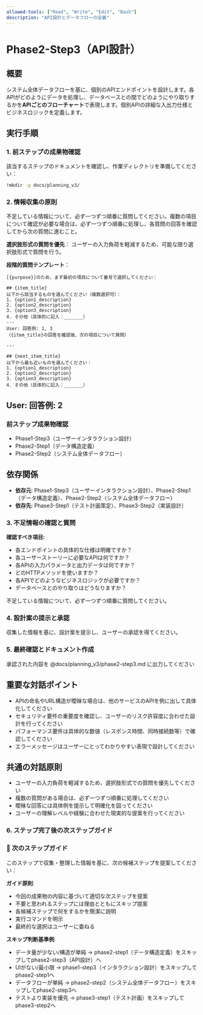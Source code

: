 ```yaml
---
allowed-tools: ["Read", "Write", "Edit", "Bash"]
description: "API設計とデータフローの定義"
---
```


# Phase2-Step3（API設計）

## 概要
システム全体データフローを基に、個別のAPIエンドポイントを設計します。各APIがどのようにデータを処理し、データベースとの間でどのようにやり取りするかを**APIごとのフローチャート**で表現します。個別APIの詳細な入出力仕様とビジネスロジックを定義します。


## 実行手順

### 1. 前ステップの成果物確認
該当するステップのドキュメントを確認し、作業ディレクトリを準備してください：

```bash
!mkdir -p docs/planning_v3/
```

### 2. 情報収集の原則
不足している情報について、必ず一つずつ順番に質問してください。複数の項目について確認が必要な場合は、必ず一つずつ順番に処理し、各質問の回答を確認してから次の質問に進むこと。

**選択肢形式の質問を優先**：
ユーザーの入力負荷を軽減するため、可能な限り選択肢形式で質問を行う。

**段階的質問テンプレート**：
```
[{purpose}]のため、まず最初の項目について番号で選択してください：

## {item_title}
以下から該当するものを選んでください（複数選択可）：
1. {option1_description}
2. {option2_description}
3. {option3_description}
4. その他（具体的に記入：_______）
---
User: 回答例: 1, 3
（{item_title}の回答を確認後、次の項目について質問）

---

## {next_item_title}
以下から最も近いものを選んでください：
1. {option1_description}
2. {option2_description}
3. {option3_description}
4. その他（具体的に記入：_______）

```
User: 回答例: 2
---


### 前ステップ成果物確認
* Phase1-Step3（ユーザーインタラクション設計）
* Phase2-Step1（データ構造定義）
* Phase2-Step2（システム全体データフロー）


## 依存関係
- **依存元**: Phase1-Step3（ユーザーインタラクション設計）、Phase2-Step1（データ構造定義）、Phase2-Step2（システム全体データフロー）
- **依存先**: Phase3-Step1（テスト計画策定）、Phase3-Step2（実装設計）
### 3. 不足情報の確認と質問
**確認すべき項目:**
- 各エンドポイントの具体的な仕様は明確ですか？
- 各ユーザーストーリーに必要なAPIは何ですか？
- 各APIの入力パラメータと出力データは何ですか？
- どのHTTPメソッドを使いますか？
- 各APIでどのようなビジネスロジックが必要ですか？
- データベースとのやり取りはどうなりますか？

不足している情報について、必ず一つずつ順番に質問してください。


### 4. 設計案の提示と承認
収集した情報を基に、設計案を提示し、ユーザーの承認を得てください。

### 5. 最終確認とドキュメント作成

承認された内容を @docs/planning_v3/phase2-step3.md に出力してください

## 重要な対話ポイント
- APIの命名やURL構造が曖昧な場合は、他のサービスのAPIを例に出して具体化してください
- セキュリティ要件の重要度を確認し、ユーザーのリスク許容度に合わせた設計を行ってください
- パフォーマンス要件は具体的な数値（レスポンス時間、同時接続数等）で確認してください
- エラーメッセージはユーザーにとってわかりやすい表現で設計してください


## 共通の対話原則
- ユーザーの入力負荷を軽減するため、選択肢形式での質問を優先してください
- 複数の質問がある場合は、必ず一つずつ順番に処理してください
- 曖昧な回答には具体例を提示して明確化を図ってください
- ユーザーの理解レベルや経験に合わせた現実的な提案を行ってください


### 6. ステップ完了後の次ステップガイド
### 🚀 次のステップガイド

このステップで収集・整理した情報を基に、次の候補ステップを提案してください：

**ガイド原則**:
- 今回の成果物の内容に基づいて適切な次ステップを提案
- 不要と思われるステップには理由とともにスキップ提案
- 各候補ステップで何をするかを簡潔に説明
- 実行コマンドを明示
- 最終的な選択はユーザーに委ねる

**スキップ判断基準例**:
- データ量が少ない/構造が単純 → phase2-step1（データ構造定義）をスキップしてphase2-step3（API設計）へ
- UIがない/最小限 → phase1-step3（インタラクション設計）をスキップしてphase2-step1へ
- データフローが単純 → phase2-step2（システム全体データフロー）をスキップしてphase2-step3へ
- テストより実装を優先 → phase3-step1（テスト計画）をスキップしてphase3-step2へ

